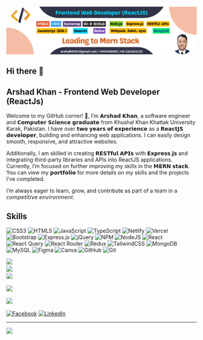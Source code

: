 ![Cover Image](https://github.com/arshadkh507/arshadkh507.github.io/blob/main/assets/images/github%20background%20v3.jpg)

## Hi there 👋

## Arshad Khan - Frontend Web Developer (ReactJs)

Welcome to my GitHub corner! 👋, I’m 𝗔𝗿𝘀𝗵𝗮𝗱 𝗞𝗵𝗮𝗻, a software engineer and 𝗖𝗼𝗺𝗽𝘂𝘁𝗲𝗿 𝗦𝗰𝗶𝗲𝗻𝗰𝗲 𝗴𝗿𝗮𝗱𝘂𝗮𝘁𝗲 from Khushal Khan Khattak University Karak, Pakistan. I have over 𝘁𝘄𝗼 𝘆𝗲𝗮𝗿𝘀 𝗼𝗳 𝗲𝘅𝗽𝗲𝗿𝗶𝗲𝗻𝗰𝗲 as a 𝗥𝗲𝗮𝗰𝘁𝗝𝗦 𝗱𝗲𝘃𝗲𝗹𝗼𝗽𝗲𝗿, building and enhancing web applications. I can easily design smooth, responsive, and attractive websites.

Additionally, I am skilled in creating 𝗥𝗘𝗦𝗧𝗳𝘂𝗹 𝗔𝗣𝗜𝘀 with 𝗘𝘅𝗽𝗿𝗲𝘀𝘀.𝗷𝘀 and integrating third-party libraries and APIs into ReactJS applications. Currently, I’m focused on further improving my skills in the 𝗠𝗘𝗥𝗡 𝘀𝘁𝗮𝗰𝗸. You can view my 𝗽𝗼𝗿𝘁𝗳𝗼𝗹𝗶𝗼 for more details on my skills and the projects I’ve completed.

I’m always eager to learn, grow, and contribute as part of a team in a 𝘤𝘰𝘮𝘱𝘦𝘵𝘪𝘵𝘪𝘷𝘦 𝘦𝘯𝘷𝘪𝘳𝘰𝘯𝘮𝘦𝘯𝘵.

## Skills

![CSS3](https://img.shields.io/badge/css3-%231572B6.svg?style=for-the-badge&logo=css3&logoColor=white) ![HTML5](https://img.shields.io/badge/html5-%23E34F26.svg?style=for-the-badge&logo=html5&logoColor=white) ![JavaScript](https://img.shields.io/badge/javascript-%23323330.svg?style=for-the-badge&logo=javascript&logoColor=%23F7DF1E) ![TypeScript](https://img.shields.io/badge/typescript-%23007ACC.svg?style=for-the-badge&logo=typescript&logoColor=white) ![Netlify](https://img.shields.io/badge/netlify-%23000000.svg?style=for-the-badge&logo=netlify&logoColor=#00C7B7) ![Vercel](https://img.shields.io/badge/vercel-%23000000.svg?style=for-the-badge&logo=vercel&logoColor=white) ![Bootstrap](https://img.shields.io/badge/bootstrap-%238511FA.svg?style=for-the-badge&logo=bootstrap&logoColor=white) ![Express.js](https://img.shields.io/badge/express.js-%23404d59.svg?style=for-the-badge&logo=express&logoColor=%2361DAFB) ![jQuery](https://img.shields.io/badge/jquery-%230769AD.svg?style=for-the-badge&logo=jquery&logoColor=white) ![NPM](https://img.shields.io/badge/NPM-%23CB3837.svg?style=for-the-badge&logo=npm&logoColor=white) ![NodeJS](https://img.shields.io/badge/node.js-6DA55F?style=for-the-badge&logo=node.js&logoColor=white) ![React](https://img.shields.io/badge/react-%2320232a.svg?style=for-the-badge&logo=react&logoColor=%2361DAFB) ![React Query](https://img.shields.io/badge/-React%20Query-FF4154?style=for-the-badge&logo=react%20query&logoColor=white) ![React Router](https://img.shields.io/badge/React_Router-CA4245?style=for-the-badge&logo=react-router&logoColor=white) ![Redux](https://img.shields.io/badge/redux-%23593d88.svg?style=for-the-badge&logo=redux&logoColor=white) ![TailwindCSS](https://img.shields.io/badge/tailwindcss-%2338B2AC.svg?style=for-the-badge&logo=tailwind-css&logoColor=white) ![MongoDB](https://img.shields.io/badge/MongoDB-%234ea94b.svg?style=for-the-badge&logo=mongodb&logoColor=white) ![MySQL](https://img.shields.io/badge/mysql-4479A1.svg?style=for-the-badge&logo=mysql&logoColor=white) ![Figma](https://img.shields.io/badge/figma-%23F24E1E.svg?style=for-the-badge&logo=figma&logoColor=white) ![Canva](https://img.shields.io/badge/Canva-%2300C4CC.svg?style=for-the-badge&logo=Canva&logoColor=white) ![GitHub](https://img.shields.io/badge/github-%23121011.svg?style=for-the-badge&logo=github&logoColor=white) ![Git](https://img.shields.io/badge/git-%23F05033.svg?style=for-the-badge&logo=git&logoColor=white)

![](https://github-readme-stats.vercel.app/api?username=arshadkh507&theme=dark&hide_border=false&include_all_commits=true&count_private=true)<br/>
![](https://github-readme-streak-stats.herokuapp.com/?user=arshadkh507&theme=dark&hide_border=false)<br/>
![](https://github-readme-stats.vercel.app/api/top-langs/?username=arshadkh507&theme=dark&hide_border=false&include_all_commits=true&count_private=true&layout=compact)


![](https://github-profile-trophy.vercel.app/?username=arshadkh507&theme=radical&no-frame=false&no-bg=false&margin-w=4)

![](https://github-contributor-stats.vercel.app/api?username=arshadkh507&limit=5&theme=dark&combine_all_yearly_contributions=true)


[![Facebook](https://img.shields.io/badge/Facebook-%231877F2.svg?logo=Facebook&logoColor=white)](https://facebook.com/code.master.arshad) 
[![LinkedIn](https://img.shields.io/badge/LinkedIn-%230077B5.svg?logo=linkedin&logoColor=white)](https://linkedin.com/in/arshadkh507)

---
[![](https://visitcount.itsvg.in/api?id=arshadkh507&icon=0&color=0)](https://visitcount.itsvg.in)
